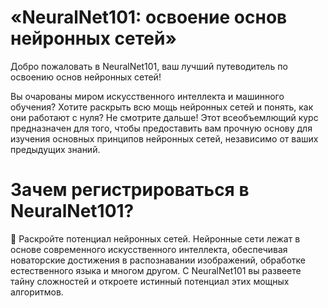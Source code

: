 # «NeuralNet101: освоение основ нейронных сетей»
Добро пожаловать в  NeuralNet101, ваш лучший путеводитель по освоению основ нейронных сетей!

Вы очарованы миром искусственного интеллекта и машинного обучения? Хотите раскрыть всю мощь нейронных сетей и понять, как они работают с нуля? Не смотрите дальше! Этот всеобъемлющий курс предназначен для того, чтобы предоставить вам прочную основу для изучения основных принципов нейронных сетей, независимо от ваших предыдущих знаний.

# Зачем регистрироваться в NeuralNet101?

🧠 Раскройте потенциал нейронных сетей. Нейронные сети лежат в основе современного искусственного интеллекта, обеспечивая новаторские достижения в распознавании изображений, обработке естественного языка и многом другом. С NeuralNet101 вы развеете тайну сложностей и откроете истинный потенциал этих мощных алгоритмов.
